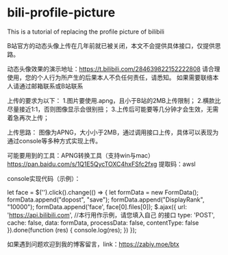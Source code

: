 # bili-profile-picture
This is a tutorial of replacing the profile picture of bilibili

B站官方的动态头像上传在几年前就已被关闭，本文不会提供具体接口，仅提供思路。

动态头像效果的演示地址：https://t.bilibili.com/284639822152222808
请合理使用，您的个人行为所产生的后果本人不负任何责任，请悉知。
如果需要联络本人请通过邮箱联系或B站联系

上传的要求为以下：
1.图片要使用.apng，且小于B站的2MB上传限制；
2.横款比尽量接近1:1，否则图像显示会很别扭；
3.上传后可能要等几分钟才会生效，无需着急再次上传；

上传思路：
图像为APNG，大小小于2MB，通过调用接口上传，具体可以表现为通过console等多种方式实现上传。

可能要用到的工具：APNG转换工具（支持win与mac）https://pan.baidu.com/s/1Q1E5QycTOXC4hxFSfc2fxg 提取码：awsl

console实现代码（示例）：

let face = $('<input style="display:none" id="file" type="file"/>').click().change(() => {
    let formData = new FormData();
    formData.append("dopost", "save");
    formData.append("DisplayRank", "10000");
    formData.append('face', face[0].files[0]);
    $.ajax({
        url: 'https://api.bilibili.com',   //本行用作示例，请您填入自己 的接口
        type: 'POST',
        cache: false,
        data: formData,
        processData: false,
        contentType: false
    }).done(function (res) {
        console.log(res);
    })
});

如果遇到问题欢迎到我的博客留言，link：https://zabiy.moe/btx
